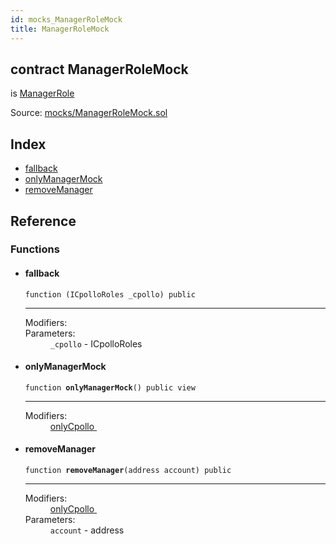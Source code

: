```yaml
---
id: mocks_ManagerRoleMock
title: ManagerRoleMock
---
```


<div class="contract-doc"><div class="contract"><h2 class="contract-header"><span class="contract-kind">contract</span> ManagerRoleMock</h2><p class="base-contracts"><span>is</span> <a href="access_ManagerRole.html">ManagerRole</a></p><div class="source">Source: <a href="https://github.com/Cpollo/Ethereum/blob/v0.0.1/contracts/mocks/ManagerRoleMock.sol" target="_blank">mocks/ManagerRoleMock.sol</a></div></div><div class="index"><h2>Index</h2><ul><li><a href="mocks_ManagerRoleMock.html#">fallback</a></li><li><a href="mocks_ManagerRoleMock.html#onlyManagerMock">onlyManagerMock</a></li><li><a href="mocks_ManagerRoleMock.html#removeManager">removeManager</a></li></ul></div><div class="reference"><h2>Reference</h2><div class="functions"><h3>Functions</h3><ul><li><div class="item function"><span id="fallback" class="anchor-marker"></span><h4 class="name">fallback</h4><div class="body"><code class="signature">function <strong></strong><span>(ICpolloRoles _cpollo) </span><span>public </span></code><hr/><dl><dt><span class="label-modifiers">Modifiers:</span></dt><dd></dd><dt><span class="label-parameters">Parameters:</span></dt><dd><div><code>_cpollo</code> - ICpolloRoles</div></dd></dl></div></div></li><li><div class="item function"><span id="onlyManagerMock" class="anchor-marker"></span><h4 class="name">onlyManagerMock</h4><div class="body"><code class="signature">function <strong>onlyManagerMock</strong><span>() </span><span>public </span><span>view </span></code><hr/><dl><dt><span class="label-modifiers">Modifiers:</span></dt><dd><a href="access_ManagerRole.html#onlyCpollo">onlyCpollo </a></dd></dl></div></div></li><li><div class="item function"><span id="removeManager" class="anchor-marker"></span><h4 class="name">removeManager</h4><div class="body"><code class="signature">function <strong>removeManager</strong><span>(address account) </span><span>public </span></code><hr/><dl><dt><span class="label-modifiers">Modifiers:</span></dt><dd><a href="access_ManagerRole.html#onlyCpollo">onlyCpollo </a></dd><dt><span class="label-parameters">Parameters:</span></dt><dd><div><code>account</code> - address</div></dd></dl></div></div></li></ul></div></div></div>
